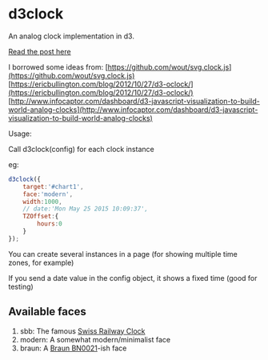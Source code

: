 d3clock
=======

An analog clock implementation in d3.

[Read the post here](http://www.danielpradilla.info/blog/en/a-swiss-railway-clock-in-d3/)

I borrowed some ideas from:
[https://github.com/wout/svg.clock.js](https://github.com/wout/svg.clock.js)
[https://ericbullington.com/blog/2012/10/27/d3-oclock/](https://ericbullington.com/blog/2012/10/27/d3-oclock/)
[http://www.infocaptor.com/dashboard/d3-javascript-visualization-to-build-world-analog-clocks](http://www.infocaptor.com/dashboard/d3-javascript-visualization-to-build-world-analog-clocks)


Usage:

Call d3clock(config) for each clock instance

eg:
```javascript
d3clock({
	target:'#chart1',
	face:'modern',
	width:1000,
	// date:'Mon May 25 2015 10:09:37',
	TZOffset:{
		hours:0
	}
});
```

You can create several instances in a page (for showing multiple time zones, for example)

If you send a date value in the config object, it shows a fixed time (good for testing)


Available faces
----------------

1. sbb: The famous [Swiss Railway Clock](https://en.wikipedia.org/wiki/Swiss_railway_clock)
2. modern: A somewhat modern/minimalist face
3. braun: A [Braun BN0021](http://www.braun-clocks.com/watch/BN0021BKBKG)-ish face